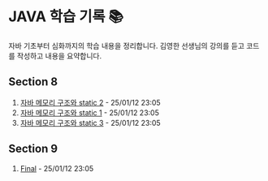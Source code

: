 # JAVA 학습 기록 📚

자바 기초부터 심화까지의 학습 내용을 정리합니다.
김영한 선생님의 강의를 듣고 코드를 작성하고 내용을 요약합니다.

## Section 8
1. [자바 메모리 구조와 static 2](src/Section8/8-2.md) - 25/01/12 23:05
2. [자바 메모리 구조와 static 1](src/Section8/8-1.md) - 25/01/12 23:05
3. [자바 메모리 구조와 static 3](src/Section8/8-3.md) - 25/01/12 23:05

## Section 9
1. [Final](src/Section9/9-1.md) - 25/01/12 23:05

